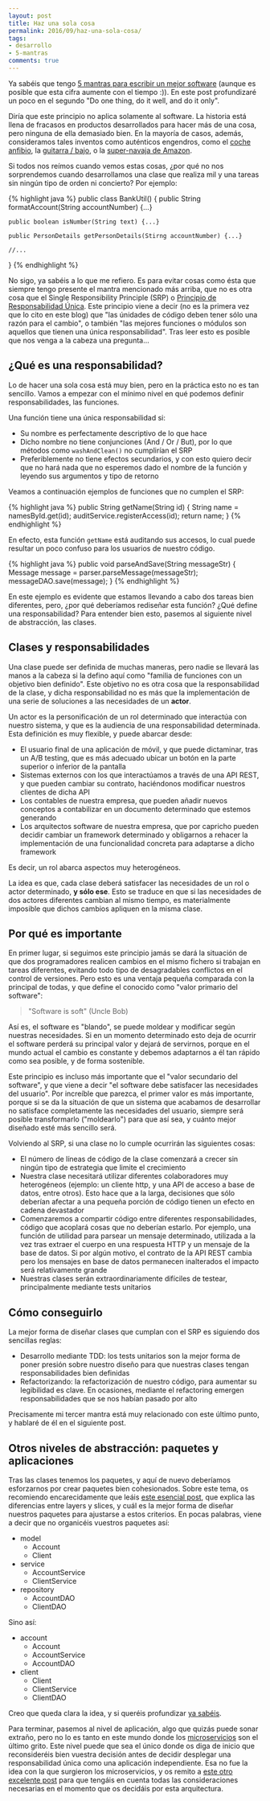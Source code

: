 ```yaml
---
layout: post
title: Haz una sola cosa
permalink: 2016/09/haz-una-sola-cosa/
tags:
- desarrollo
- 5-mantras
comments: true
---
```


Ya sabéis que tengo [5 mantras para escribir un mejor software](/2016/07/mis-5-mantras/) (aunque es posible que esta cifra aumente con el tiempo :)). En este post profundizaré un poco en el segundo "Do one thing, do it well, and do it only".

Diría que este principio no aplica solamente al software. La historia está llena de fracasos en productos desarrollados para hacer más de una cosa, pero ninguna de ella demasiado bien. En la mayoría de casos, además, consideramos tales inventos como auténticos engendros, como el [coche anfibio](http://www.hola.com/actualidad/2013073166071/panther-coche-anfibio/), la [guitarra / bajo](https://www.amazon.com/String-Bass-Double-Neck-Guitar/dp/B001F1UFL2), o la [super-navaja de Amazon](https://www.amazon.es/Wenger-19201-Navaja-suiza/dp/B000R0JDSI).

<!--break-->

Si todos nos reímos cuando vemos estas cosas, ¿por qué no nos sorprendemos cuando desarrollamos una clase que realiza mil y una tareas sin ningún tipo de orden ni concierto? Por ejemplo:

{% highlight java %}
public class BankUtil() {
    public String formatAccount(String accountNumber) {...}

    public boolean isNumber(String text) {...}

    public PersonDetails getPersonDetails(Stirng accountNumber) {...}

    //...
}
{% endhighlight %}

No sigo, ya sabéis a lo que me refiero. Es para evitar cosas como ésta que siempre tengo presente el mantra mencionado más arriba, que no es otra cosa que el Single Responsibility Principle (SRP) o [Principio de Responsabilidad Única](https://es.wikipedia.org/wiki/Principio_de_responsabilidad_%C3%BAnica). Este principio viene a decir (no es la primera vez que lo cito en este blog) que "las únidades de código deben tener sólo una razón para el cambio", o también "las mejores funciones o módulos son aquellos que tienen una única responsabilidad". Tras leer esto es posible que nos venga a la cabeza una pregunta...

## ¿Qué es una responsabilidad?

Lo de hacer una sola cosa está muy bien, pero en la práctica esto no es tan sencillo. Vamos a empezar con el mínimo nivel en qué podemos definir responsabilidades, las funciones.

Una función tiene una única responsabilidad si:

* Su nombre es perfectamente descriptivo de lo que hace
* Dicho nombre no tiene conjunciones (And / Or / But), por lo que métodos como `washAndClean()` no cumplirían el SRP
* Preferiblemente no tiene efectos secundarios, y con esto quiero decir que no hará nada que no esperemos dado el nombre de la función y leyendo sus argumentos y tipo de retorno

Veamos a continuación ejemplos de funciones que no cumplen el SRP:

{% highlight java %}
public String getName(String id) {
    String name = namesById.get(id);
    auditService.registerAccess(id);
    return name;
}
{% endhighlight %}

En efecto, esta función `getName` está auditando sus accesos, lo cual puede resultar un poco confuso para los usuarios de nuestro código.

{% highlight java %}
public void parseAndSave(String messageStr) {
    Message message = parser.parseMessage(messageStr);
    messageDAO.save(message);
}
{% endhighlight %}

En este ejemplo es evidente que estamos llevando a cabo dos tareas bien diferentes, pero, ¿por qué deberíamos rediseñar esta función? ¿Qué define una responsabilidad? Para entender bien esto, pasemos al siguiente nivel de abstracción, las clases.

## Clases y responsabilidades

Una clase puede ser definida de muchas maneras, pero nadie se llevará las manos a la cabeza si la defino aquí como "familia de funciones con un objetivo bien definido". Este objetivo no es otra cosa que la responsabilidad de la clase, y dicha responsabilidad no es más que la implementación de una serie de soluciones a las necesidades de un **actor**.

Un actor es la personificación de un rol determinado que interactúa con nuestro sistema, y que es la audiencia de una responsabilidad determinada. Esta definición es muy flexible, y puede abarcar desde:

* El usuario final de una aplicación de móvil, y que puede dictaminar, tras un A/B testing, que es más adecuado ubicar un botón en la parte superior o inferior de la pantalla
* Sistemas externos con los que interactúamos a través de una API REST, y que pueden cambiar su contrato, haciéndonos modificar nuestros clientes de dicha API
* Los contables de nuestra empresa, que pueden añadir nuevos conceptos a contabilizar en un documento determinado que estemos generando
* Los arquitectos software de nuestra empresa, que por capricho pueden decidir cambiar un framework determinado y obligarnos a rehacer la implementación de una funcionalidad concreta para adaptarse a dicho framework

Es decir, un rol abarca aspectos muy heterogéneos.

La idea es que, cada clase deberá satisfacer las necesidades de un rol o actor determinado, **y sólo ese**. Esto se traduce en que si las necesidades de dos actores diferentes cambian al mismo tiempo, es materialmente imposible que dichos cambios apliquen en la misma clase.

## Por qué es importante

En primer lugar, si seguimos este principio jamás se dará la situación de que dos programadores realicen cambios en el mismo fichero si trabajan en tareas diferentes, evitando todo tipo de desagradables conflictos en el control de versiones. Pero esto es una ventaja pequeña comparada con la principal de todas, y que define el conocido como "valor primario del software":

>"Software is soft" (Uncle Bob)

Así es, el software es "blando", se puede moldear y modificar según nuestras necesidades. Si en un momento determinado esto deja de ocurrir el software perderá su principal valor y dejará de servirnos, porque en el mundo actual el cambio es constante y debemos adaptarnos a él tan rápido como sea posible, y de forma sostenible.

Este principio es incluso más importante que el "valor secundario del software", y que viene a decir "el software debe satisfacer las necesidades del usuario". Por increíble que parezca, el primer valor es más importante, porque si se da la situación de que un sistema que acabamos de desarrollar no satisface completamente las necesidades del usuario, siempre será posible transformarlo ("moldearlo") para que así sea, y cuánto mejor diseñado esté más sencillo será.

Volviendo al SRP, si una clase no lo cumple ocurrirán las siguientes cosas:

* El número de líneas de código de la clase comenzará a crecer sin ningún tipo de estrategia que limite el crecimiento
* Nuestra clase necesitará utilizar diferentes colaboradores muy heterogéneos (ejemplo: un cliente http, y una API de acceso a base de datos, entre otros). Esto hace que a la larga, decisiones que sólo deberían afectar a una pequeña porción de código tienen un efecto en cadena devastador
* Comenzaremos a compartir código entre diferentes responsabilidades, código que acoplará cosas que no deberían estarlo. Por ejemplo, una función de utilidad para parsear un mensaje determinado, utilizada a la vez tras extraer el cuerpo en una respuesta HTTP y un mensaje de la base de datos. Si por algún motivo, el contrato de la API REST cambia pero los mensajes en base de datos permanecen inalterados el impacto será relativamente grande
* Nuestras clases serán extraordinariamente difíciles de testear, principalmente mediante tests unitarios

## Cómo conseguirlo

La mejor forma de diseñar clases que cumplan con el SRP es siguiendo dos sencillas reglas:

* Desarrollo mediante TDD: los tests unitarios son la mejor forma de poner presión sobre nuestro diseño para que nuestras clases tengan responsabilidades bien definidas
* Refactorizando: la refactorización de nuestro código, para aumentar su legibilidad es clave. En ocasiones, mediante el refactoring emergen responsabilidades que se nos habían pasado por alto

Precisamente mi tercer mantra está muy relacionado con este último punto, y hablaré de él en el siguiente post.

## Otros niveles de abstracción: paquetes y aplicaciones

Tras las clases tenemos los paquetes, y aquí de nuevo deberíamos esforzarnos por crear paquetes bien cohesionados. Sobre este tema, os recomiendo encarecidamente que leáis [este esencial post](http://olivergierke.de/2013/01/whoops-where-did-my-architecture-go/), que explica las diferencias entre layers y slices, y cuál es la mejor forma de diseñar nuestros paquetes para ajustarse a estos criterios. En pocas palabras, viene a decir que no organicéis vuestros paquetes así:

* model
    * Account
    * Client
* service
    * AccountService
    * ClientService
* repository
    * AccountDAO
    * ClientDAO

Sino así:

* account
    * Account
    * AccountService
    * AccountDAO
* client
    * Client
    * ClientService
    * ClientDAO

Creo que queda clara la idea, y si queréis profundizar [ya sabéis](http://olivergierke.de/2013/01/whoops-where-did-my-architecture-go/).

Para terminar, pasemos al nivel de aplicación, algo que quizás puede sonar extraño, pero no lo es tanto en este mundo donde los [microservicios](http://martinfowler.com/articles/microservices.html) son el último grito. Este nivel puede que sea el único donde os diga de inicio que reconsideréis bien vuestra decisión antes de decidir desplegar una responsabilidad única como una aplicación independiente. Esa no fue la idea con la que surgieron los microservicios, y os remito a [este otro excelente post](http://highscalability.com/blog/2014/4/8/microservices-not-a-free-lunch.html) para que tengáis en cuenta todas las consideraciones necesarias en el momento que os decidáis por esta arquitectura.
